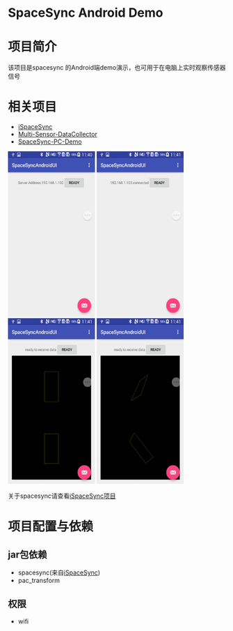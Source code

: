 SpaceSync Android Demo
===

# 项目简介
该项目是spacesync 的Android端demo演示，也可用于在电脑上实时观察传感器信号<br>
# 相关项目
* [iSpaceSync](https://github.com/LeoCai/iSpaceSync)
* [Multi-Sensor-DataCollector](https://github.com/LeoCai/Multi-Sensor-DataCollector)
* [SpaceSync-PC-Demo](https://github.com/LeoCai/SpaceSync-PC-Demo)

<img src = "./imgs/s4.png" width=200 height = 380>
<img src = "./imgs/s5.png" width=200 height = 380>
<img src = "./imgs/s6.png" width=200 height = 380>
<img src = "./imgs/s7.png" width=200 height = 380>

关于spacesync请查看[iSpaceSync项目](https://github.com/LeoCai/iSpaceSync/)
# 项目配置与依赖

## jar包依赖
* spacesync(来自[iSpaceSync](https://github.com/LeoCai/iSpaceSync))
* pac_transform

## 权限
* wifi
